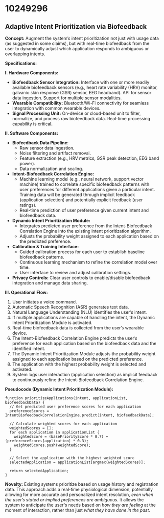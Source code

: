 # 10249296

## Adaptive Intent Prioritization via Biofeedback

**Concept:** Augment the system’s intent prioritization not just with usage data (as suggested in some claims), but with real-time biofeedback from the user to dynamically adjust which application responds to ambiguous or overlapping intents.

**Specifications:**

**I. Hardware Components:**

*   **Biofeedback Sensor Integration:** Interface with one or more readily available biofeedback sensors (e.g., heart rate variability (HRV) monitor, galvanic skin response (GSR) sensor, EEG headband). API for sensor data ingestion. Support for multiple sensor modalities.
*   **Wearable Compatibility:**  Bluetooth/Wi-Fi connectivity for seamless integration with common wearable devices.
*   **Signal Processing Unit:**  On-device or cloud-based unit to filter, normalize, and process raw biofeedback data.  Real-time processing capability is critical.

**II. Software Components:**

*   **Biofeedback Data Pipeline:**
    *   Raw sensor data ingestion.
    *   Noise filtering and artifact removal.
    *   Feature extraction (e.g., HRV metrics, GSR peak detection, EEG band power).
    *   Data normalization and scaling.
*   **Intent-Biofeedback Correlation Engine:**
    *   Machine learning model (e.g., neural network, support vector machine) trained to correlate specific biofeedback patterns with user preferences for different applications given a particular intent. Training data will be generated through implicit feedback (application selection) and potentially explicit feedback (user ratings).
    *   Real-time prediction of user preference given current intent and biofeedback data.
*   **Dynamic Intent Prioritization Module:**
    *   Integrates predicted user preference from the Intent-Biofeedback Correlation Engine into the existing intent prioritization algorithm.  
    *   Adjusts the probability weight assigned to each application based on the predicted preference.
*   **Calibration & Training Interface:**
    *   Guided calibration process for each user to establish baseline biofeedback patterns.
    *   Continuous learning mechanism to refine the correlation model over time.
    *   User interface to review and adjust calibration settings.
*   **Privacy Controls:**  Clear user controls to enable/disable biofeedback integration and manage data sharing.

**III. Operational Flow:**

1.  User initiates a voice command.
2.  Automatic Speech Recognition (ASR) generates text data.
3.  Natural Language Understanding (NLU) identifies the user’s intent.
4.  If multiple applications are capable of handling the intent, the Dynamic Intent Prioritization Module is activated.
5.  Real-time biofeedback data is collected from the user’s wearable device.
6.  The Intent-Biofeedback Correlation Engine predicts the user’s preference for each application based on the biofeedback data and the identified intent.
7.  The Dynamic Intent Prioritization Module adjusts the probability weight assigned to each application based on the predicted preference.
8.  The application with the highest probability weight is selected and activated.
9.  System logs user interaction (application selection) as implicit feedback to continuously refine the Intent-Biofeedback Correlation Engine.

**Pseudocode (Dynamic Intent Prioritization Module):**

```
function prioritizeApplications(intent, applicationList, biofeedbackData) {
  // Get predicted user preference scores for each application
  preferenceScores = IntentBiofeedbackCorrelationEngine.predict(intent, biofeedbackData);

  // Calculate weighted scores for each application
  weightedScores = [];
  for each application in applicationList {
    weightedScore = (basePriorityScore * 0.7) + (preferenceScores[application] * 0.3);
    weightedScores.push(weightedScore);
  }

  // Select the application with the highest weighted score
  selectedApplication = applicationList[argmax(weightedScores)];

  return selectedApplication;
}
```

**Novelty:** Existing systems prioritize based on usage history and registration data. This approach adds a real-time physiological dimension, potentially allowing for more accurate and personalized intent resolution, *even when the user’s stated or implied preferences are ambiguous*. It allows the system to anticipate the user's needs based on *how they are feeling* at the moment of interaction, rather than just *what they have done in the past*.